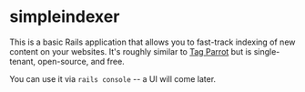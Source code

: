 # simpleindexer

This is a basic Rails application that allows you to fast-track indexing of new content on your websites. It's roughly similar to [Tag Parrot](https://tagparrot.com/) but is single-tenant, open-source, and free.

You can use it via `rails console` -- a UI will come later.
